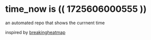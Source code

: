 # time_now is (( 1725606000555 ))

an automated repo that shows the currnent time

inspired by [breakingheatmap](https://github.com/breakingheatmap/breakingheatmap)